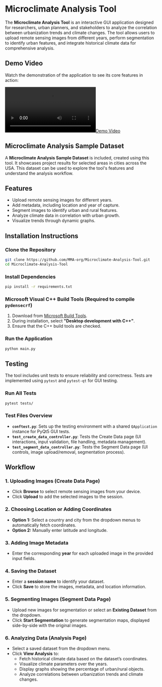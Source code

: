 # Microclimate Analysis Tool

The **Microclimate Analysis Tool** is an interactive GUI application designed for researchers, urban planners, and stakeholders to analyze the correlation between urbanization trends and climate changes. The tool allows users to upload remote sensing images from different years, perform segmentation to identify urban features, and integrate historical climate data for comprehensive analysis.

## Demo Video

Watch the demonstration of the application to see its core features in action:

[![Demo Video](https://github.com/MMA-org/Microclimate-Analysis-Tool/blob/main/demo.mp4)](demo.mp4)

## Microclimate Analysis Sample Dataset

A **Microclimate Analysis Sample Dataset** is included, created using this tool. It showcases project results for selected areas in cities across the USA. This dataset can be used to explore the tool's features and understand the analysis workflow.

## Features

- Upload remote sensing images for different years.
- Add metadata, including location and year of capture.
- Segment images to identify urban and rural features.
- Analyze climate data in correlation with urban growth.
- Visualize trends through dynamic graphs.

## Installation Instructions

### Clone the Repository

```bash
git clone https://github.com/MMA-org/Microclimate-Analysis-Tool.git
cd Microclimate-Analysis-Tool
```

### Install Dependencies

```bash
pip install -r requirements.txt
```

### Microsoft Visual C++ Build Tools (Required to compile `pydensecrf`)

1. Download from [Microsoft Build Tools](https://visualstudio.microsoft.com/visual-cpp-build-tools/).
2. During installation, select **"Desktop development with C++"**.
3. Ensure that the C++ build tools are checked.

### Run the Application

```bash
python main.py
```

## Testing

The tool includes unit tests to ensure reliability and correctness. Tests are implemented using `pytest` and `pytest-qt` for GUI testing.

### Run All Tests

```bash
pytest tests/
```

### Test Files Overview

- **`conftest.py`**: Sets up the testing environment with a shared `QApplication` instance for PyQt5 GUI tests.
- **`test_create_data_controller.py`**: Tests the Create Data page (UI interactions, input validation, file handling, metadata management).
- **`test_segment_data_controller.py`**: Tests the Segment Data page (UI controls, image upload/removal, segmentation process).

## Workflow

### 1. Uploading Images (Create Data Page)

- Click **Browse** to select remote sensing images from your device.
- Click **Upload** to add the selected images to the session.

### 2. Choosing Location or Adding Coordinates

- **Option 1:** Select a country and city from the dropdown menus to automatically fetch coordinates.
- **Option 2:** Manually enter latitude and longitude.

### 3. Adding Image Metadata

- Enter the corresponding **year** for each uploaded image in the provided input fields.

### 4. Saving the Dataset

- Enter a **session name** to identify your dataset.
- Click **Save** to store the images, metadata, and location information.

### 5. Segmenting Images (Segment Data Page)

- Upload new images for segmentation or select an **Existing Dataset** from the dropdown.
- Click **Start Segmentation** to generate segmentation maps, displayed side-by-side with the original images.

### 6. Analyzing Data (Analysis Page)

- Select a saved dataset from the dropdown menu.
- Click **View Analysis** to:
  - Fetch historical climate data based on the dataset’s coordinates.
  - Visualize climate parameters over the years.
  - Display graphs showing the percentage of urban/rural objects.
  - Analyze correlations between urbanization trends and climate changes.

